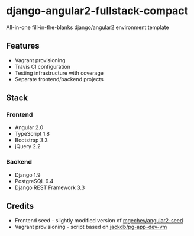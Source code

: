 # django-angular2-fullstack-compact
All-in-one fill-in-the-blanks django/angular2 environment template

## Features
* Vagrant provisioning
* Travis CI configuration
* Testing infrastructure with coverage
* Separate frontend/backend projects

## Stack

### Frontend
* Angular 2.0
* TypeScript 1.8
* Bootstrap 3.3
* jQuery 2.2

### Backend
* Django 1.9
* PostgreSQL 9.4
* Django REST Framework 3.3

## Credits
* Frontend seed - slightly modified version of [mgechev/angular2-seed](https://github.com/mgechev/angular2-seed)
* Vagrant provisioning - script based on [jackdb/pg-app-dev-vm](https://github.com/jackdb/pg-app-dev-vm)
